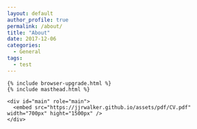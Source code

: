 ```yaml
---
layout: default
author_profile: true
permalink: /about/
title: "About"
date: 2017-12-06
categories:
  - General
tags:
  - test
---
```


<html lang="{{ site.locale | slice: 0,2 | default: "en" }}" class="no-js">
    
  <body class="layout--{{ page.layout | default: layout.layout }}{% if page.classes or layout.classes %}{{ page.classes | default: layout.classes | join: ' ' | prepend: ' ' }}{% endif %}">

    {% include browser-upgrade.html %}
    {% include masthead.html %}

    <div id="main" role="main">
      <embed src="https://jjrwalker.github.io/assets/pdf/CV.pdf" width="700px" hight="1500px" />
    </div>
  </body>
</html>

